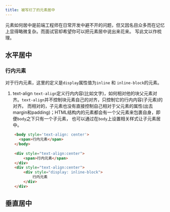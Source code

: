 ```yaml
---
title: 被写烂了的元素居中
---
```


元素如何居中是前端工程师在日常开发中避不开的问题，但又因名目众多而在记忆上显得略微复杂。而面试官却希望你可以把元素居中说出来花来。
写此文以作梳理。

## 水平居中
### 行内元素
对于行内元素，这里的定义是`display`属性值为`inline` 和 `inline-block`的元素。

1. text-align
`text-align`定义行内内容(比如文字)，如何相对他的块父元素对齐。`text-align`并不控制块元素自己的对齐，只控制它的行内内容(子元素)的对齐。
而相对的，子元素也没有直接控制自己相对于父元素的属性(出去margin和padding)；HTML结构内的元素都会有一个父元素来包裹自身，即便`body`之下只有一个子元素，
也可以通过在`body`上设置相关样式让子元素居中。

```html
    <body style='text-align: center'>
      <span>行内元素</span>
    </body>
    
    <div style="text-align:center">
        <span>行内元素</span>
    </div>
    <div style="text-align:center">
        <div style="display: inline-block">
            行内元素
        </div>
    </div>
```

## 垂直居中


